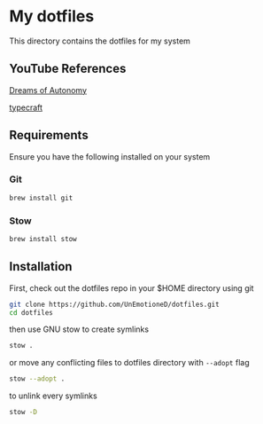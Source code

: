 # My dotfiles

This directory contains the dotfiles for my system

## YouTube References

[Dreams of Autonomy](https://youtu.be/y6XCebnB9gs?list=TLPQMjkxMTIwMjRilRX82JmaPw)

[typecraft](https://www.youtube.com/watch?v=NoFiYOqnC4o&t=122s&pp=ygURdHlwZWNyYWZ0IGdudXN0b3c%3D)

## Requirements

Ensure you have the following installed on your system

### Git

```zsh
brew install git
```

### Stow

```zsh
brew install stow
```

## Installation

First, check out the dotfiles repo in your $HOME directory using git

```zsh
git clone https://github.com/UnEmotioneD/dotfiles.git
cd dotfiles
```

then use GNU stow to create symlinks

```zsh
stow .
```

or move any conflicting files to dotfiles directory with `--adopt` flag

```zsh
stow --adopt .
```

to unlink every symlinks

```zsh
stow -D
```
